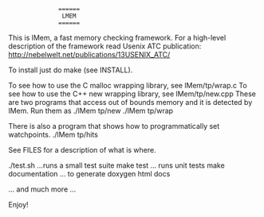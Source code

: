                   ======
                   LMEM
                  ======

This is lMem, a fast memory checking framework.
For a high-level description of the framework read Usenix ATC publication:
http://nebelwelt.net/publications/13USENIX_ATC/


To install just do make (see INSTALL).

To see how to use the C malloc wrapping library, see lMem/tp/wrap.c
To see how to use the C++ new wrapping library, see lMem/tp/new.cpp
These are two programs that access out of bounds memory and it is 
detected by lMem.
Run them as
./lMem tp/new
./lMem tp/wrap

There is also a program that shows how to programmatically set
watchpoints.
./lMem tp/hits

See FILES for a description of what is where.

./test.sh ...runs a small test suite
make test ... runs unit tests
make documentation ...  to generate doxygen html docs

... and much more ...

Enjoy!
